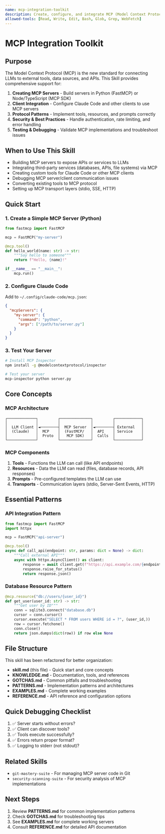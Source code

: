 ```yaml
---
name: mcp-integration-toolkit
description: Create, configure, and integrate MCP (Model Context Protocol) servers and clients. Use when building MCP servers with FastMCP (Python) or MCP SDK (Node/TypeScript), integrating external APIs, or creating custom tools/resources for LLMs. Handles server creation, client configuration, transport protocols, and security patterns.
allowed-tools: [Read, Write, Edit, Bash, Glob, Grep, WebFetch]
---
```


# MCP Integration Toolkit

## Purpose

The Model Context Protocol (MCP) is the new standard for connecting LLMs to external tools, data sources, and APIs. This Skill provides comprehensive support for:

1. **Creating MCP Servers** - Build servers in Python (FastMCP) or Node/TypeScript (MCP SDK)
2. **Client Integration** - Configure Claude Code and other clients to use MCP servers
3. **Protocol Patterns** - Implement tools, resources, and prompts correctly
4. **Security & Best Practices** - Handle authentication, rate limiting, and error handling
5. **Testing & Debugging** - Validate MCP implementations and troubleshoot issues

## When to Use This Skill

- Building MCP servers to expose APIs or services to LLMs
- Integrating third-party services (databases, APIs, file systems) via MCP
- Creating custom tools for Claude Code or other MCP clients
- Debugging MCP server/client communication issues
- Converting existing tools to MCP protocol
- Setting up MCP transport layers (stdio, SSE, HTTP)

## Quick Start

### 1. Create a Simple MCP Server (Python)

```python
from fastmcp import FastMCP

mcp = FastMCP("my-server")

@mcp.tool()
def hello_world(name: str) -> str:
    """Say hello to someone"""
    return f"Hello, {name}!"

if __name__ == "__main__":
    mcp.run()
```

### 2. Configure Claude Code

Add to `~/.config/claude-code/mcp.json`:
```json
{
  "mcpServers": {
    "my-server": {
      "command": "python",
      "args": ["/path/to/server.py"]
    }
  }
}
```

### 3. Test Your Server

```bash
# Install MCP Inspector
npm install -g @modelcontextprotocol/inspector

# Test your server
mcp-inspector python server.py
```

## Core Concepts

### MCP Architecture

```
┌─────────────┐         ┌──────────────┐         ┌────────────┐
│             │         │              │         │            │
│  LLM Client │◄────────┤  MCP Server  │◄────────┤ External   │
│  (Claude)   │  MCP    │  (FastMCP/   │  API    │ Service    │
│             │  Proto  │   MCP SDK)   │  Calls  │            │
└─────────────┘         └──────────────┘         └────────────┘
```

### MCP Components

1. **Tools** - Functions the LLM can call (like API endpoints)
2. **Resources** - Data the LLM can read (files, database records, API responses)
3. **Prompts** - Pre-configured templates the LLM can use
4. **Transports** - Communication layers (stdio, Server-Sent Events, HTTP)

## Essential Patterns

### API Integration Pattern

```python
from fastmcp import FastMCP
import httpx

mcp = FastMCP("api-server")

@mcp.tool()
async def call_api(endpoint: str, params: dict = None) -> dict:
    """Call external API"""
    async with httpx.AsyncClient() as client:
        response = await client.get(f"https://api.example.com/{endpoint}", params=params)
        response.raise_for_status()
        return response.json()
```

### Database Resource Pattern

```python
@mcp.resource("db://users/{user_id}")
def get_user(user_id: str) -> str:
    """Get user by ID"""
    conn = sqlite3.connect("database.db")
    cursor = conn.cursor()
    cursor.execute("SELECT * FROM users WHERE id = ?", (user_id,))
    row = cursor.fetchone()
    conn.close()
    return json.dumps(dict(row)) if row else None
```

## File Structure

This skill has been refactored for better organization:

- **skill.md** (this file) - Quick start and core concepts
- **KNOWLEDGE.md** - Documentation, tools, and references
- **GOTCHAS.md** - Common pitfalls and troubleshooting
- **PATTERNS.md** - Implementation patterns and architectures
- **EXAMPLES.md** - Complete working examples
- **REFERENCE.md** - API reference and configuration options

## Quick Debugging Checklist

1. ✅ Server starts without errors?
2. ✅ Client can discover tools?
3. ✅ Tools execute successfully?
4. ✅ Errors return proper format?
5. ✅ Logging to stderr (not stdout)?

## Related Skills

- `git-mastery-suite` - For managing MCP server code in Git
- `security-scanning-suite` - For security analysis of MCP implementations

## Next Steps

1. Review **PATTERNS.md** for common implementation patterns
2. Check **GOTCHAS.md** for troubleshooting tips
3. See **EXAMPLES.md** for complete working servers
4. Consult **REFERENCE.md** for detailed API documentation